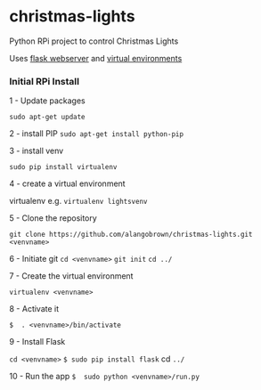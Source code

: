 christmas-lights
================

Python RPi project to control Christmas Lights

Uses [flask webserver](http://flask.pocoo.org/) and [virtual environments](http://docs.python-guide.org/en/latest/dev/virtualenvs/)


### Initial RPi Install

1 - Update packages

`sudo apt-get update`

2 - install PIP
`sudo apt-get install python-pip`

3 - install venv

`sudo pip install virtualenv`

4 - create a virtual environment

virtualenv <venvname>    e.g. `virtualenv lightsvenv`

5 - Clone the repository

`git clone https://github.com/alangobrown/christmas-lights.git <venvname>`

6 - Initiate git
`cd <venvname>`
`git init`
`cd ../`

7 - Create the virtual environment

`virtualenv <venvname>`

8 - Activate it

`$	. <venvname>/bin/activate`

9 - Install Flask

`cd <venvname>`
`$ sudo pip install flask`
cd `../`

10 - Run the app
`$	sudo python <venvname>/run.py`
